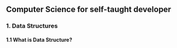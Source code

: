 ## Computer Science for self-taught developer

### 1. Data Structures

#### 1.1 What is Data Structure?
